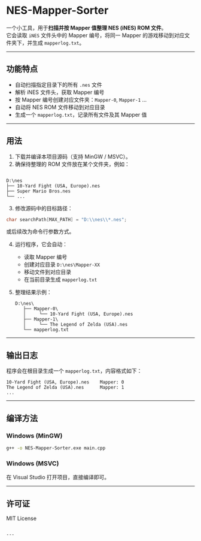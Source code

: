 # NES-Mapper-Sorter

一个小工具，用于**扫描并按 Mapper 值整理 NES (iNES) ROM 文件**。  
它会读取 `iNES` 文件头中的 Mapper 编号，将同一 Mapper 的游戏移动到对应文件夹下，并生成 `mapperlog.txt`。

---

## 功能特点

- 自动扫描指定目录下的所有 `.nes` 文件
- 解析 iNES 文件头，获取 Mapper 编号
- 按 Mapper 编号创建对应文件夹：`Mapper-0`, `Mapper-1` ...
- 自动将 NES ROM 文件移动到对应目录
- 生成一个 `mapperlog.txt`，记录所有文件及其 Mapper 值

---

## 用法

1. 下载并编译本项目源码（支持 MinGW / MSVC）。
2. 确保待整理的 ROM 文件放在某个文件夹，例如：

```

D:\nes
├── 10-Yard Fight (USA, Europe).nes
├── Super Mario Bros.nes
└── ...

````

3. 修改源码中的目标路径：
```c
char searchPath[MAX_PATH] = "D:\\nes\\*.nes";
````

或后续改为命令行参数方式。

4. 运行程序，它会自动：

   * 读取 Mapper 编号
   * 创建对应目录 `D:\nes\Mapper-XX`
   * 移动文件到对应目录
   * 在当前目录生成 `mapperlog.txt`

5. 整理结果示例：

   ```
   D:\nes\
      ├── Mapper-0\
      │     └── 10-Yard Fight (USA, Europe).nes
      ├── Mapper-1\
      │     └── The Legend of Zelda (USA).nes
      └── mapperlog.txt
   ```

---

## 输出日志

程序会在根目录生成一个 `mapperlog.txt`，内容格式如下：

```
10-Yard Fight (USA, Europe).nes    Mapper: 0
The Legend of Zelda (USA).nes      Mapper: 1
...
```

---

## 编译方法

### Windows (MinGW)

```bash
g++ -o NES-Mapper-Sorter.exe main.cpp
```

### Windows (MSVC)

在 Visual Studio 打开项目，直接编译即可。

---


## 许可证

MIT License

```

---


